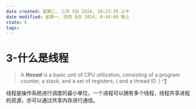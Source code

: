 ```yaml
---
date created: 星期二, 三月 5日 2024, 10:23:39 上午
date modified: 星期一, 四月 8日 2024, 8:44:09 晚上
state: E
tags: 
---
```


# 3-什么是线程

> A _**thread**_ is a basic unit of CPU utilization, consisting of a program counter, a stack, and a set of registers, ( and a thread ID. ) ^[1]

线程是操作系统进行调度的最小单位，一个进程可以拥有多个线程，线程共享进程的资源，亦可以通过共享内存进行通信。

[1]:https://www.cs.uic.edu/~jbell/CourseNotes/OperatingSystems/4_Threads.html#:~:text=Threads%20are%20very%20useful%20in,tasks%20to%20proceed%20without%20blocking.